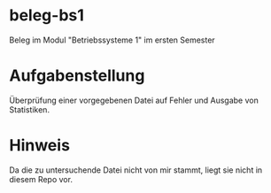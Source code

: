 # beleg-bs1
Beleg im Modul "Betriebssysteme 1" im ersten Semester

# Aufgabenstellung
Überprüfung einer vorgegebenen Datei auf Fehler und Ausgabe von Statistiken.

# Hinweis
Da die zu untersuchende Datei nicht von mir stammt, liegt sie nicht in diesem Repo vor.
